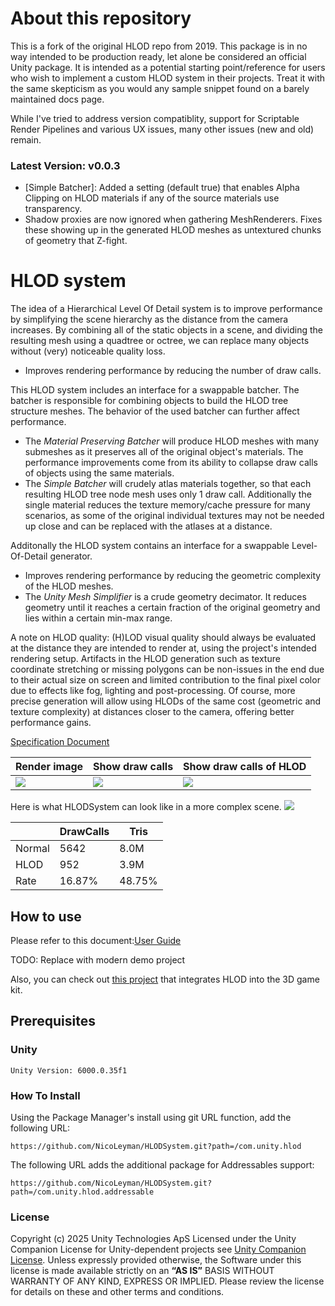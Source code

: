 # About this repository
This is a fork of the original HLOD repo from 2019. This package is in no way intended to be production ready, let alone be considered an official Unity package. 
It is intended as a potential starting point/reference for users who wish to implement a custom HLOD system in their projects.
Treat it with the same skepticism as you would any sample snippet found on a barely maintained docs page.

While I've tried to address version compatiblity, support for Scriptable Render Pipelines and various UX issues, many other issues (new and old) remain.

### Latest Version: v0.0.3
* [Simple Batcher]: Added a setting (default true) that enables Alpha Clipping on HLOD materials if any of the source materials use transparency.
* Shadow proxies are now ignored when gathering MeshRenderers. Fixes these showing up in the generated HLOD meshes as untextured chunks of geometry that Z-fight.

# HLOD system
The idea of a Hierarchical Level Of Detail system is to improve performance by simplifying the scene hierarchy as the distance from the camera increases.
By combining all of the static objects in a scene, and dividing the resulting mesh using a quadtree or octree, we can replace many objects without (very) noticeable quality loss.
* Improves rendering performance by reducing the number of draw calls.

This HLOD system includes an interface for a swappable batcher. The batcher is responsible for combining objects to build the HLOD tree structure meshes. The behavior of the used batcher can further affect performance.
* The *Material Preserving Batcher* will produce HLOD meshes with many submeshes as it preserves all of the original object's materials. The performance improvements come from its ability to collapse draw calls of objects using the same materials.
* The *Simple Batcher* will crudely atlas materials together, so that each resulting HLOD tree node mesh uses only 1 draw call. Additionally the single material reduces the texture memory/cache pressure for many scenarios, as some of the original individual textures may not be needed up close and can be replaced with the atlases at a distance.

Additonally the HLOD system contains an interface for a swappable Level-Of-Detail generator.
* Improves rendering performance by reducing the geometric complexity of the HLOD meshes.
* The *Unity Mesh Simplifier* is a crude geometry decimator. It reduces geometry until it reaches a certain fraction of the original geometry and lies within a certain min-max range.

A note on HLOD quality:
(H)LOD visual quality should always be evaluated at the distance they are intended to render at, using the project's intended rendering setup.
Artifacts in the HLOD generation such as texture coordinate stretching or missing polygons can be non-issues in the end due to their actual size on screen and limited contribution to the final pixel color due to effects like fog, lighting and post-processing.
Of course, more precise generation will allow using HLODs of the same cost (geometric and texture complexity) at distances closer to the camera, offering better performance gains. 

[Specification Document][specDoc]

| Render image  | Show draw calls | Show draw calls of HLOD |
| --- | --- | --- |
| ![](Documentation~/Images/overview_1.jpg) | ![](Documentation~/Images/overview_2.jpg)  | ![](Documentation~/Images/overview_3.jpg)|

Here is what HLODSystem can look like in a more complex scene.
![](Documentation~/Images/compare.gif)

||DrawCalls|Tris|
|---|---|---|
|Normal|5642|8.0M|
|HLOD|952|3.9M|
|Rate|16.87%|48.75%|

## How to use
Please refer to this document:[User Guide][userGuide]

TODO: Replace with modern demo project

Also, you can check out [this project][demoProject] that integrates HLOD into the 3D game kit.

## Prerequisites
### Unity
```
Unity Version: 6000.0.35f1
```
### How To Install
Using the Package Manager's install using git URL function, add the following URL:
```
https://github.com/NicoLeyman/HLODSystem.git?path=/com.unity.hlod
```
The following URL adds the additional package for Addressables support:
```
https://github.com/NicoLeyman/HLODSystem.git?path=/com.unity.hlod.addressable
```

### License
Copyright (c) 2025 Unity Technologies ApS
Licensed under the Unity Companion License for Unity-dependent projects see [Unity Companion License][license].
Unless expressly provided otherwise, the Software under this license is made available strictly on an **“AS IS”** BASIS WITHOUT WARRANTY OF ANY KIND, EXPRESS OR IMPLIED. Please review the license for details on these and other terms and conditions.

[license]: <https://unity3d.com/legal/licenses/Unity_Companion_License>
[demoProject]: <https://github.com/Unity-Technologies/HLODSystemDemo>
[specDoc]: <https://docs.google.com/document/d/1OPYDNpwGFpkBorZ3GCpL9Z4ck-6qRRD1tzelUQ0UvFc>
[userGuide]: <https://docs.google.com/document/d/1jZ9dforSSUTokTmprunayq7d3LUTv2aQK63IbtS-QzU>
